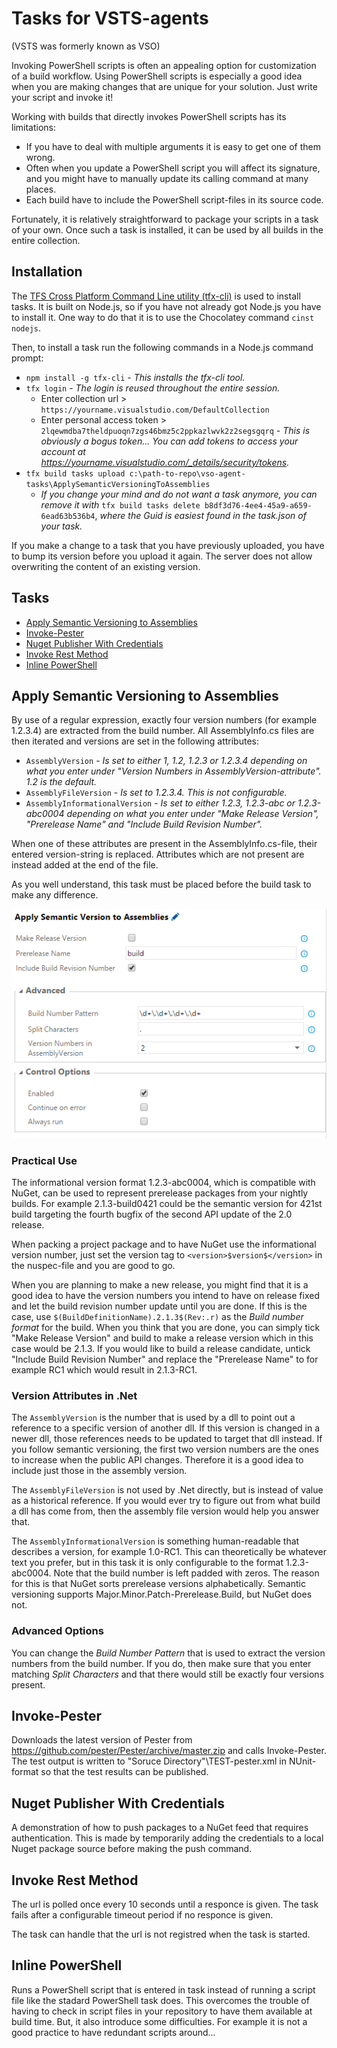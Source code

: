 # Tasks for VSTS-agents

(VSTS was formerly known as VSO)

Invoking PowerShell scripts is often an appealing option for customization of a build workflow. Using PowerShell scripts is especially a good idea when you are making changes that are unique for your solution. Just write your script and invoke it!

Working with builds that directly invokes PowerShell scripts has its limitations:

* If you have to deal with multiple arguments it is easy to get one of them wrong.
* Often when you update a PowerShell script you will affect its signature, and you might have to manually update its calling command at many places.
* Each build have to include the PowerShell script-files in its source code.

Fortunately, it is relatively straightforward to package your scripts in a task of your own. Once such a task is installed, it can be used by all builds in the entire collection.

## Installation

The [TFS Cross Platform Command Line utility (tfx-cli)](https://github.com/Microsoft/tfs-cli) is used to install tasks. It is built on Node.js, so if you have not already got Node.js you have to install it. One way to do that it is to use the Chocolatey command `cinst nodejs`.

Then, to install a task run the following commands in a Node.js command prompt:

* `npm install -g tfx-cli` - *This installs the tfx-cli tool.*
* `tfx login` - *The login is reused throughout the entire session.*
  * Enter collection url > `https://yourname.visualstudio.com/DefaultCollection`
  * Enter personal access token > `2lqewmdba7theldpuoqn7zgs46bmz5c2ppkazlwvk2z2segsgqrq` - *This is obviously a bogus token... You can add tokens to access your account at https://yourname.visualstudio.com/_details/security/tokens.* 
* `tfx build tasks upload c:\path-to-repo\vso-agent-tasks\ApplySemanticVersioningToAssemblies`
  * *If you change your mind and do not want a task anymore, you can remove it with* `tfx build tasks delete b8df3d76-4ee4-45a9-a659-6ead63b536b4`, *where the Guid is easiest found in the task.json of your task.*

If you make a change to a task that you have previously uploaded, you have to bump its version before you upload it again. The server does not allow overwriting the content of an existing version.

## Tasks

* [Apply Semantic Versioning to Assemblies](#apply-semantic-versioning-to-assemblies)
* [Invoke-Pester](#invoke-pester)
* [Nuget Publisher With Credentials](#nuget-publisher-with-credentials)
* [Invoke Rest Method](#invoke-rest-method)
* [Inline PowerShell](#pnline-powerShell)

## Apply Semantic Versioning to Assemblies

By use of a regular expression, exactly four version numbers (for example 1.2.3.4) are extracted from the build number. All AssemblyInfo.cs files are then iterated and versions are set in the following attributes:

* `AssemblyVersion` - *Is set to either 1, 1.2, 1.2.3 or 1.2.3.4 depending on what you enter under "Version Numbers in AssemblyVersion-attribute". 1.2 is the default.*
* `AssemblyFileVersion` - *Is set to 1.2.3.4. This is not configurable.* 
* `AssemblyInformationalVersion` - *Is set to either 1.2.3, 1.2.3-abc or 1.2.3-abc0004 depending on what you enter under "Make Release Version", "Prerelease Name" and "Include Build Revision Number".* 

When one of these attributes are present in the AssemblyInfo.cs-file, their entered version-string is replaced. Attributes which are not present are instead added at the end of the file.

As you well understand, this task must be placed before the build task to make any difference.

![Apply Semantic Versioning to Assemblies User Interface](/Docs/ApplySemanticVersioningToAssemblies.png?raw=true)

### Practical Use

The informational version format 1.2.3-abc0004, which is compatible with NuGet, can be used to represent prerelease packages from your nightly builds. For example 2.1.3-build0421 could be the semantic version for 421st build targeting the fourth bugfix of the second API update of the 2.0 release.

When packing a project package and to have NuGet use the informational version number, just set the version tag to `<version>$version$</version>` in the nuspec-file and you are good to go. 

When you are planning to make a new release, you might find that it is a good idea to have the version numbers you intend to have on release fixed and let the build revision number update until you are done. If this is the case, use `$(BuildDefinitionName).2.1.3$(Rev:.r)` as the *Build number format* for the build. When you think that you are done, you can simply tick "Make Release Version" and build to make a release version which in this case would be 2.1.3. If you would like to build a release candidate, untick "Include Build Revision Number" and replace the "Prerelease Name" to for example RC1 which would result in 2.1.3-RC1. 

### Version Attributes in .Net

The `AssemblyVersion` is the number that is used by a dll to point out a reference to a specific version of another dll. If this version is changed in a newer dll, those references needs to be updated to target that dll instead. If you follow semantic versioning, the first two version numbers are the ones to increase when the public API changes. Therefore it is a good idea to include just those in the assembly version.

The `AssemblyFileVersion` is not used by .Net directly, but is instead of value as a historical reference. If you would ever try to figure out from what build a dll has come from, then the assembly file version would help you answer that.

The `AssemblyInformationalVersion` is something human-readable that describes a version, for example 1.0-RC1. This can theoretically be whatever text you prefer, but in this task it is only configurable to the format 1.2.3-abc0004. Note that the build number is left padded with zeros. The reason for this is that NuGet sorts prerelease versions alphabetically. Semantic versioning supports Major.Minor.Patch-Prerelease.Build, but NuGet does not. 

### Advanced Options

You can change the *Build Number Pattern* that is used to extract the version numbers from the build number. If you do, then make sure that you enter matching *Split Characters* and that there would still be exactly four versions present.

## Invoke-Pester

Downloads the latest version of Pester from https://github.com/pester/Pester/archive/master.zip and calls Invoke-Pester. The test output is written to "Soruce Directory"\TEST-pester.xml in NUnit-format so that the test results can be published.

## Nuget Publisher With Credentials

A demonstration of how to push packages to a NuGet feed that requires authentication. This is made by temporarily adding the credentials to a local Nuget package source before making the push command.

## Invoke Rest Method

The url is polled once every 10 seconds until a responce is given. The task fails after a configurable timeout period if no responce is given.

The task can handle that the url is not registred when the task is started.

## Inline PowerShell

Runs a PowerShell script that is entered in task instead of running a script file like the stadard PowerShell task does. This overcomes the trouble of having to check in script files in your repository to have them available at build time. But, it also introduce some difficulties. For example it is not a good practice to have redundant scripts around... 